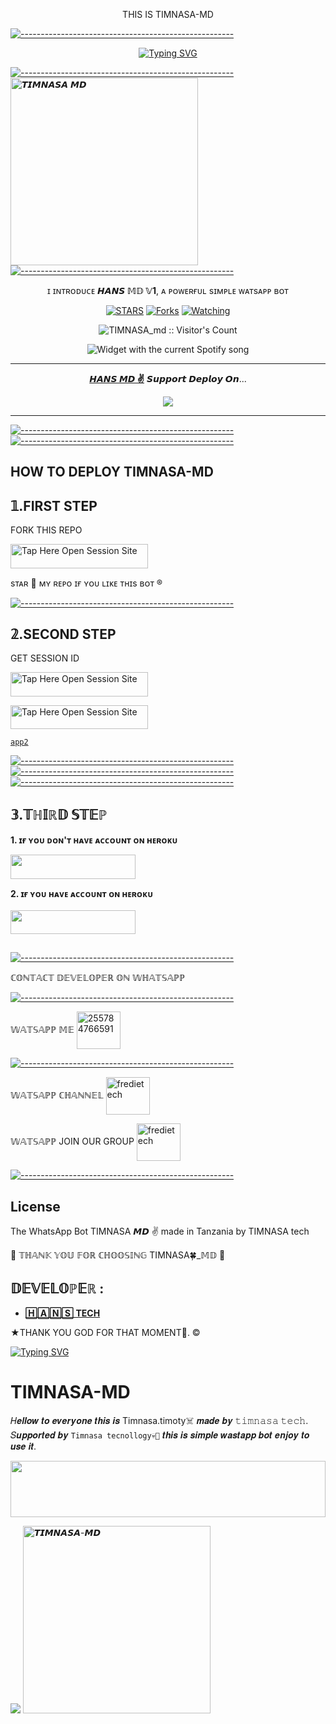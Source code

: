 </h1> 
<p align="center">THIS IS TIMNASA-MD 

[![-----------------------------------------------------](https://raw.githubusercontent.com/andreasbm/readme/master/assets/lines/colored.png)](#table-of-contents)

<p align="center">
  <a href="https://git.io/typing-svg"><img src="https://readme-typing-svg.demolab.com?font=EB+Garamond&weight=900&size=30&duration=4000&pause=1000&random=false&width=435&lines=+𝙃𝙄+𝙒𝙀𝙇𝘾𝙊𝙈𝙀+𝙏𝙊+𝙏𝙄𝙈𝙉𝘼𝙎𝘼+𝙈𝘿+" alt="Typing SVG" /></a>
 </p>
 
  [![-----------------------------------------------------](https://raw.githubusercontent.com/andreasbm/readme/master/assets/lines/colored.png)](#table-of-contents)
 <a href="https://whatsapp.com/channel/0029VajweHxKQuJP6qnjLM31">
 <img alt="𝙏𝙄𝙈𝙉𝘼𝙎𝘼 𝙈𝘿" height="300" src="https://files.catbox.moe/v2c8de.jpeg">
 [![-----------------------------------------------------](https://raw.githubusercontent.com/andreasbm/readme/master/assets/lines/colored.png)](#table-of-contents)
  
</h1> 
<p align="center">ɪ ɪɴᴛʀᴏᴅᴜᴄᴇ <b>𝙃𝘼𝙉𝙎 𝕄𝔻 𝕍1</b>, ᴀ ᴘᴏᴡᴇʀғᴜʟ sɪᴍᴘʟᴇ ᴡᴀᴛsᴀᴘᴘ ʙᴏᴛ </p>

</p>
  <p align="center">
<a href="https://github.com/Halisi1234/TIMNASA-MD><img title="Followers" src="https://img.shields.io/github/followers/Halisi12234?label=Followers&style=social"></a>
<a href="https://github.com/Halisi12234/TIMNASA1-MD/stargazers/"><img title="STARS" src="https://img.shields.io/github/stars/Halisi12234/TIMNASA1-MD?&style=social"></a>
<a href="https://github.com/Halisi1234/TIMNASA-MD"><img title="Forks" src="https://github.com/Halisi1234/TIMNASA-MD"></a>
<a href="https://github.com/Halisi1234/TIMNASA-MD"><img title="Watching" src="https://github.com/Halisi1234/TIMNASA-MD"></a>

</p>
<p align="center"><img src="https://profile-counter.glitch.me/{Halisi12234}/count.svg" alt="TIMNASA_md :: Visitor's Count"/></p>

</a>
  <div align="center">
  <img src="https://spogit.vercel.app/api?theme=dark&black=true&scan=true" alt="Widget with the current Spotify song"  />
</div>

---

<p align="center">
  <a href="https://github.com/Halisi1234/TIMNASA-MD"><b>𝙃𝘼𝙉𝙎 𝙈𝘿 ✌️</b></a> 𝙎𝙪𝙥𝙥𝙤𝙧𝙩 𝘿𝙚𝙥𝙡𝙤𝙮 𝙊𝙣...
</p>

<p align="center">
  <a href="https://youtu.be/izoxfW3anrU"><img src="https://img.shields.io/badge/CodeSpace-green?colorA=%23ff000&colorB=%23017e40&style=for-the-badge&logo=git&logoColor=white"></a>
</p>



    
 
 



---





[![-----------------------------------------------------](https://raw.githubusercontent.com/andreasbm/readme/master/assets/lines/colored.png)](#table-of-contents)
[![-----------------------------------------------------](https://raw.githubusercontent.com/andreasbm/readme/master/assets/lines/colored.png)](#table-of-contents)
## HOW TO DEPLOY TIMNASA-MD


## 𝟙.FIRST STEP 
FORK THIS REPO


<a href="https://github.com/Halisi1234/TIMNASA-MD"><img title="Tap Here Open Session Site" src="https://img.shields.io/badge/𝔽𝕆ℝ𝕂 𝕋ℍ𝕀𝕊 ℝ𝔼ℙ𝕆-h?color=black&style=for-the-badge&logo=msi" width="220" height="38.45"/></a></p>

sᴛᴀʀ 🌟 ᴍʏ ʀᴇᴘᴏ ɪғ ʏᴏᴜ ʟɪᴋᴇ ᴛʜɪs ʙᴏᴛ ®️

[![-----------------------------------------------------](https://raw.githubusercontent.com/andreasbm/readme/master/assets/lines/colored.png)](#table-of-contents)

## 𝟚.SECOND STEP


 GET SESSION ID 
 

<a href="https://hans-md-session-id-6du8.onrender.com"><img title="Tap Here Open Session Site" src="https://img.shields.io/badge/ℚℝ ℂ𝕆𝔻𝔼-h?color=black&style=for-the-badge&logo=msi" width="220" height="38.45"/></a></p>


 
<a href="https://hans-md-session-id-6du8.onrender.com"><img title="Tap Here Open Session Site" src="https://img.shields.io/badge/𝕊𝕀𝕋𝔼 𝔽𝕆ℝ ℙ𝔸𝕀ℝ-h?color=black&style=for-the-badge&logo=msi" width="220" height="38.45"/></a></p>
[`app2`](https://TIMNASA-md-qycm.onrender.com) 

[![-----------------------------------------------------](https://raw.githubusercontent.com/andreasbm/readme/master/assets/lines/colored.png)](#table-of-contents)
[![-----------------------------------------------------](https://raw.githubusercontent.com/andreasbm/readme/master/assets/lines/colored.png)](#table-of-contents)
[![-----------------------------------------------------](https://raw.githubusercontent.com/andreasbm/readme/master/assets/lines/colored.png)](#table-of-contents)

## 𝟛.𝕋ℍ𝕀ℝ𝔻 𝕊𝕋𝔼ℙ 
**1. ɪғ ʏᴏᴜ ᴅᴏɴ'ᴛ ʜᴀᴠᴇ ᴀᴄᴄᴏᴜɴᴛ ᴏɴ ʜᴇʀᴏᴋᴜ**

<a href="https://signup.heroku.com">
 <img src="https://img.shields.io/badge/ℂℝ𝔼𝔸𝕋𝔼%20𝔸ℂℂ𝕆𝕌ℕ𝕋%20ℕ𝕆𝕎-yellow?style=for-the-badge&logo=heroku" width="200" height="38.45"/></a></p>

**2. ɪғ ʏᴏᴜ ʜᴀᴠᴇ ᴀᴄᴄᴏᴜɴᴛ ᴏɴ ʜᴇʀᴏᴋᴜ**       
<br>
<a href="https://dashboard.heroku.com/new?template=https://github.com/Halisi12234/TIMNASA1-MD/tree/main">
 <img src="https://img.shields.io/badge/𝔻𝔼ℙ𝕃𝕆𝕐%20𝕋𝕆%20ℍ𝔼ℝ𝕆𝕂𝕌-Brue?style=for-the-badge&logo=heroku" width="200" height="38.45"/></a></p>


##



[![-----------------------------------------------------](https://raw.githubusercontent.com/andreasbm/readme/master/assets/lines/colored.png)](#table-of-contents)

ℂ𝕆ℕ𝕋𝔸ℂ𝕋 𝔻𝔼𝕍𝔼𝕃𝕆ℙ𝔼ℝ 𝕆ℕ 𝕎ℍ𝔸𝕋𝕊𝔸ℙℙ 

[![-----------------------------------------------------](https://raw.githubusercontent.com/andreasbm/readme/master/assets/lines/colored.png)](#table-of-contents)

𝕎𝔸𝕋𝕊𝔸ℙℙ 𝕄𝔼
<a href="https://wa.me/message/JPGLOZDIQGRPD1" target="blank"><img align="center" src="https://raw.githubusercontent.com/rahuldkjain/github-profile-readme-generator/master/src/images/icons/Social/whatsapp.svg" alt="255784766591" height="60" width="70" /></a>

[![-----------------------------------------------------](https://raw.githubusercontent.com/andreasbm/readme/master/assets/lines/colored.png)](#table-of-contents)

𝕎𝔸𝕋𝕊𝔸ℙℙ ℂℍ𝔸ℕℕ𝔼𝕃
<a href="https://whatsapp.com/channel/0029VajweHxKQuJP6qnjLM31" target="blank"><img align="center" src="https://raw.githubusercontent.com/rahuldkjain/github-profile-readme-generator/master/src/images/icons/Social/whatsapp.svg" alt="fredietech" height="60" width="70" /></a>

𝕎𝔸𝕋𝕊𝔸ℙℙ JOIN OUR GROUP 
<a href="https://chat.whatsapp.com/BM7F8CC4yMO9iJynKkiflU" target="blank"><img align="center" src="https://raw.githubusercontent.com/rahuldkjain/github-profile-readme-generator/master/src/images/icons/Social/whatsapp.svg" alt="fredietech" height="60" width="70" /></a>

[![-----------------------------------------------------](https://raw.githubusercontent.com/andreasbm/readme/master/assets/lines/colored.png)](#table-of-contents)



## License

The WhatsApp Bot TIMNASA 𝙈𝘿 ✌️ made in Tanzania by TIMNASA tech



🌟 𝕋ℍ𝔸ℕ𝕂 𝕐𝕆𝕌 𝔽𝕆ℝ ℂℍ𝕆𝕆𝕊𝕀ℕ𝔾 TIMNASA🍀_𝕄𝔻 🌟

## 𝔻𝔼𝕍𝔼𝕃𝕆ℙ𝔼ℝ :

- [**🄷🄰🄽🅂 TECH**](https://github.com/Mrhanstz)
 
★THANK YOU GOD FOR THAT MOMENT🙏. ©

     



 [![Typing SVG](https://readme-typing-svg.herokuapp.com?font=Rockstar-ExtraBold&color=F01&lines=🔥+𝘛𝘐𝘔𝘕𝘈𝘚𝘈+𝐼𝑆+𝑀𝑌+𝑂𝑊𝑁𝐸𝑅+🔥)](https://git.io/typing-svg)

# TIMNASA-MD
𝐻𝒆𝒍𝒍𝒐𝒘 𝒕𝒐 𝒆𝒗𝒆𝒓𝒚𝒐𝒏𝒆 𝒕𝒉𝒊𝒔 𝒊𝒔 Timnasa.timoty☠️ 𝒎𝒂𝒅𝒆 𝒃𝒚 𝚝𝚒𝚖𝚗𝚊𝚜𝚊 𝚝𝚎𝚌𝚑. 𝑆𝒖𝒑𝒑𝒐𝒓𝒕𝒆𝒅 𝒃𝒚 `𝚃𝚒𝚖𝚗𝚊𝚜𝚊 𝚝𝚎𝚌𝚗𝚘𝚕𝚕𝚘𝚐𝚢💀👿` 𝒕𝒉𝒊𝒔 𝒊𝒔 𝒔𝒊𝒎𝒑𝒍𝒆 𝒘𝒂𝒔𝒕𝒂𝒑𝒑 𝒃𝒐𝒕 𝒆𝒏𝒋𝒐𝒚 𝒕𝒐 𝒖𝒔𝒆 𝒊𝒕.

</p>
 <img src="https://i.imgur.com/dBaSKWF.gif" height="90" width="100%">

 <a href src="https://files.catbox.moe/1kefz7.jpg" height="90" width="100%">

 <a href="https://github.com/DenverCoder1/readme-typing-svg"><img src="https://readme-typing-svg.herokuapp.com?font=Rockstar-ExtraBold&color=F33A6A&lines=𝐖𝐞𝐥𝐜𝐨𝐦𝐞+𝐓𝐨+𝙏𝙀𝘾𝙃╺+𝙏𝙄𝙈𝙉𝘼𝙎𝘼+-+𝙈𝘿.;𝙿𝙾𝚆𝙴𝚁𝙳+𝙱𝚈:+𝙒𝙄𝙏𝙀+𝙏𝙄𝙈𝙉𝘼𝙎𝘼+𝙈𝘿;ℂ𝕣𝕖𝕒𝕥𝕖𝕕+𝕓𝕪:+𝙏𝙄𝙈𝙉𝘼𝙎𝘼.𝗧𝗘𝗖𝗛;𝙒𝙄𝙏𝙀:+🔥𝙍𝙀𝙙༒𝙏𝙄𝙈𝙉𝘼𝙎𝘼࿐;💕𝙋𝙊𝙒𝙀𝙍+𝙛𝙪𝙡𝙡;🔥𝙬𝙖+𝙋𝙤𝙬𝙚𝙧🔥.&heart;++;Self-taught+Back-Created+By,;𝙩𝙞𝙢𝙣𝙖𝙨𝙖+𝙩𝙞𝙢𝙣𝙖𝙨𝙖+𝙖𝙢+The,;Best+Is+Bot+For+You+To,;𝘿𝙀𝙋𝙇𝙊𝙔..<3"></a>
 <a href="https://files.catbox.moe/hdhlyw.gif">
 <img alt="𝙏𝙄𝙈𝙉𝘼𝙎𝘼-𝙈𝘿" height="300" src="https://files.catbox.moe/1kefz7.jpg">
